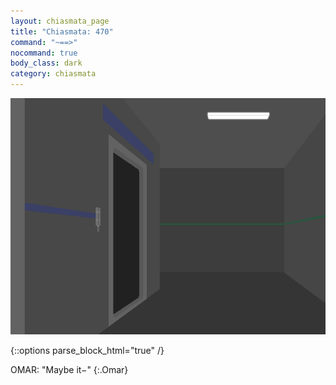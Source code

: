 ```yaml
---
layout: chiasmata_page
title: "Chiasmata: 470"
command: "~==>"
nocommand: true
body_class: dark
category: chiasmata
---
```


![470](/chiasmata/images/narrative/468.png)

{::options parse_block_html="true" /}
<div class="dialogue">
OMAR: "Maybe it−" 
{:.Omar}
</div>